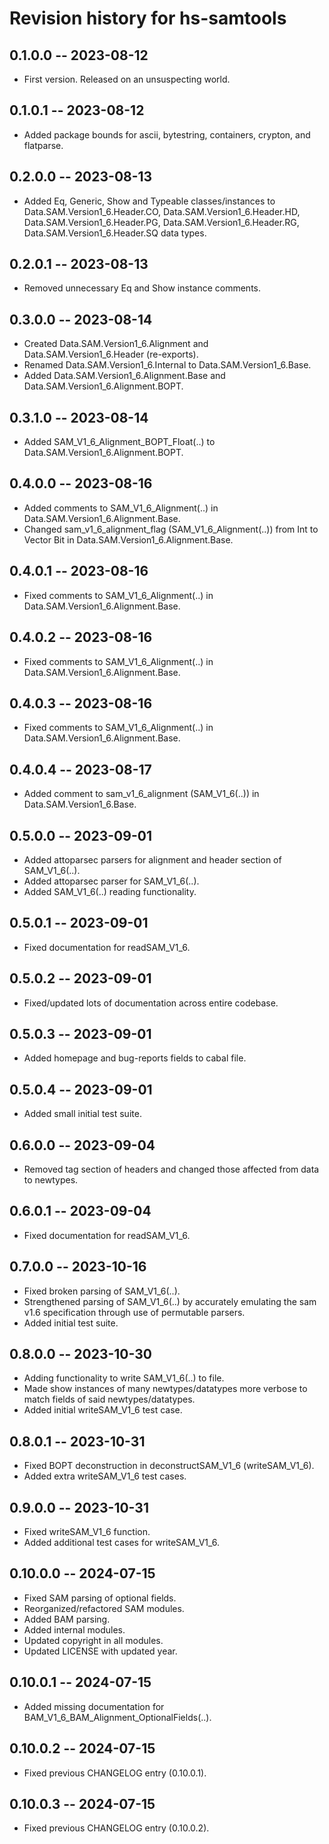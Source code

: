 # Revision history for hs-samtools

## 0.1.0.0 -- 2023-08-12

* First version. Released on an unsuspecting world.

## 0.1.0.1 -- 2023-08-12

* Added package bounds for ascii, bytestring, containers, crypton, and flatparse.

## 0.2.0.0 -- 2023-08-13

* Added Eq, Generic, Show and Typeable classes/instances to Data.SAM.Version1_6.Header.CO, Data.SAM.Version1_6.Header.HD, Data.SAM.Version1_6.Header.PG, Data.SAM.Version1_6.Header.RG, Data.SAM.Version1_6.Header.SQ data types.

## 0.2.0.1 -- 2023-08-13

* Removed unnecessary Eq and Show instance comments.

## 0.3.0.0 -- 2023-08-14

* Created Data.SAM.Version1_6.Alignment and Data.SAM.Version1_6.Header (re-exports).
* Renamed Data.SAM.Version1_6.Internal to Data.SAM.Version1_6.Base.
* Added Data.SAM.Version1_6.Alignment.Base and Data.SAM.Version1_6.Alignment.BOPT.

## 0.3.1.0 -- 2023-08-14

* Added SAM_V1_6_Alignment_BOPT_Float(..) to Data.SAM.Version1_6.Alignment.BOPT.

## 0.4.0.0 -- 2023-08-16

* Added comments to SAM_V1_6_Alignment(..) in Data.SAM.Version1_6.Alignment.Base.
* Changed sam_v1_6_alignment_flag (SAM_V1_6_Alignment(..)) from Int to Vector Bit in Data.SAM.Version1_6.Alignment.Base.

## 0.4.0.1 -- 2023-08-16

* Fixed comments to SAM_V1_6_Alignment(..) in Data.SAM.Version1_6.Alignment.Base.

## 0.4.0.2 -- 2023-08-16

* Fixed comments to SAM_V1_6_Alignment(..) in Data.SAM.Version1_6.Alignment.Base.

## 0.4.0.3 -- 2023-08-16

* Fixed comments to SAM_V1_6_Alignment(..) in Data.SAM.Version1_6.Alignment.Base.

## 0.4.0.4 -- 2023-08-17

* Added comment to sam_v1_6_alignment (SAM_V1_6(..)) in Data.SAM.Version1_6.Base.

## 0.5.0.0 -- 2023-09-01

* Added attoparsec parsers for alignment and header section of SAM_V1_6(..).
* Added attoparsec parser for SAM_V1_6(..).
* Added SAM_V1_6(..) reading functionality.

## 0.5.0.1 -- 2023-09-01

* Fixed documentation for readSAM_V1_6.

## 0.5.0.2 -- 2023-09-01

* Fixed/updated lots of documentation across entire codebase.

## 0.5.0.3 -- 2023-09-01

* Added homepage and bug-reports fields to cabal file.

## 0.5.0.4 -- 2023-09-01

* Added small initial test suite.

## 0.6.0.0 -- 2023-09-04

* Removed tag section of headers and changed those affected from data to newtypes.

## 0.6.0.1 -- 2023-09-04

* Fixed documentation for readSAM_V1_6.

## 0.7.0.0 -- 2023-10-16

* Fixed broken parsing of SAM_V1_6(..).
* Strengthened parsing of SAM_V1_6(..) by accurately emulating the sam v1.6 specification through use of permutable parsers.
* Added initial test suite.

## 0.8.0.0 -- 2023-10-30

* Adding functionality to write SAM_V1_6(..) to file.
* Made show instances of many newtypes/datatypes more verbose to match fields of said newtypes/datatypes.
* Added initial writeSAM_V1_6 test case.

## 0.8.0.1 -- 2023-10-31

* Fixed BOPT deconstruction in deconstructSAM_V1_6 (writeSAM_V1_6).
* Added extra writeSAM_V1_6 test cases.

## 0.9.0.0 -- 2023-10-31

* Fixed writeSAM_V1_6 function.
* Added additional test cases for writeSAM_V1_6.

## 0.10.0.0 -- 2024-07-15

* Fixed SAM parsing of optional fields.
* Reorganized/refactored SAM modules.
* Added BAM parsing.
* Added internal modules.
* Updated copyright in all modules.
* Updated LICENSE with updated year.

## 0.10.0.1 -- 2024-07-15

* Added missing documentation for BAM_V1_6_BAM_Alignment_OptionalFields(..).

## 0.10.0.2 -- 2024-07-15

* Fixed previous CHANGELOG entry (0.10.0.1).

## 0.10.0.3 -- 2024-07-15

* Fixed previous CHANGELOG entry (0.10.0.2).

